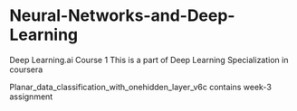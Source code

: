 # Neural-Networks-and-Deep-Learning
Deep Learning.ai Course 1
This is a part of Deep Learning Specialization in coursera

Planar_data_classification_with_onehidden_layer_v6c contains week-3 assignment
